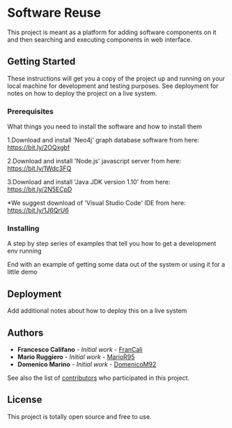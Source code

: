 # Software Reuse

This project is meant as a platform for adding software components on it and then searching and executing components in web interface.

## Getting Started

These instructions will get you a copy of the project up and running on your local machine for development and testing purposes. See deployment for notes on how to deploy the project on a live system.




### Prerequisites

What things you need to install the software and how to install them

1.Download and install 'Neo4j' graph database software from here: https://bit.ly/2OQxgbf

2.Download and install 'Node.js' javascript server from here: https://bit.ly/1Wdc3FQ

3.Download and install 'Java JDK version 1.10' from here: https://bit.ly/2N5ECpD

*We suggest download of 'Visual Studio Code' IDE from here: https://bit.ly/1J6QrU6


### Installing

A step by step series of examples that tell you how to get a development env running



End with an example of getting some data out of the system or using it for a little demo



## Deployment

Add additional notes about how to deploy this on a live system



## Authors

* **Francesco Califano** - *Initial work* - [FranCali](https://github.com/FranCali)
* **Mario Ruggiero** - *Initial work* - [MarioR95](https://github.com/MarioR95)
* **Domenico Marino** - *Initial work* - [DomenicoM92](https://github.com/DomenicoM92)


See also the list of [contributors](https://github.com/MarioR95/SoftwareReuse/graphs/contributors) who participated in this project.

## License

This project is totally open source and free to use.


